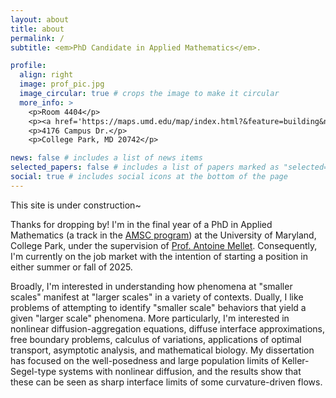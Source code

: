 ```yaml
---
layout: about
title: about
permalink: /
subtitle: <em>PhD Candidate in Applied Mathematics</em>. 

profile:
  align: right
  image: prof_pic.jpg
  image_circular: true # crops the image to make it circular
  more_info: >
    <p>Room 4404</p>
    <p><a href='https://maps.umd.edu/map/index.html?&feature=building&name=084&basemap=detailed'>William E. Kirwan Hall</a></p>
    <p>4176 Campus Dr.</p>
    <p>College Park, MD 20742</p>

news: false # includes a list of news items
selected_papers: false # includes a list of papers marked as "selected={true}"
social: true # includes social icons at the bottom of the page
---
```

This site is under construction~

Thanks for dropping by! I'm in the final year of a PhD in Applied Mathematics (a track in the [AMSC program](https://amsc.umd.edu/)) at the University of Maryland, College Park, under the supervision 
of [Prof. Antoine Mellet](https://www.math.umd.edu/~mellet/). Consequently, I'm currently on the job market with the intention of starting a position in either summer or fall of 2025.

Broadly, I'm interested in understanding how phenomena at "smaller scales" manifest at "larger scales" in a variety of contexts.
Dually, I like problems of attempting to identify "smaller scale" behaviors that yield a given "larger scale" phenomena. More 
particularly, I'm interested in nonlinear diffusion-aggregation equations, diffuse interface approximations, free boundary problems, calculus of variations, applications of optimal transport,
asymptotic analysis, and mathematical biology. My dissertation has focused on the well-posedness and large population limits of Keller-Segel-type systems with nonlinear diffusion, and the results 
show that these can be seen as sharp interface limits of some curvature-driven flows.